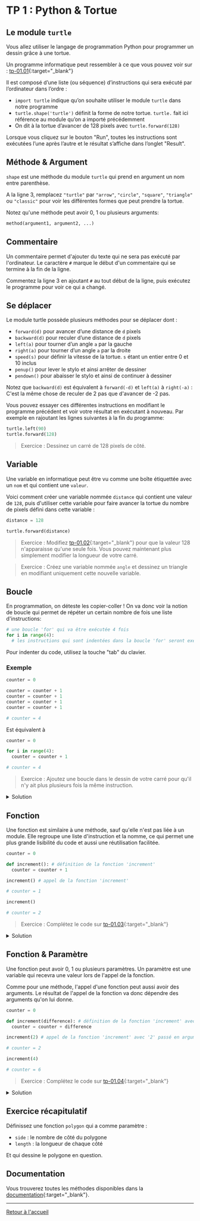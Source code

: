 # TP 1 : Python & Tortue

## Le module `turtle`

Vous allez utiliser le langage de programmation Python pour programmer un dessin grâce à une tortue.

Un programme informatique peut ressembler à ce que vous pouvez voir sur : [tp-01.01](https://trinket.io/python/277a4cc24e){:target="\_blank"}

Il est composé d’une liste (ou séquence) d’instructions qui sera exécuté par l’ordinateur dans l’ordre :

- `import turtle` indique qu’on souhaite utiliser le module `turtle` dans notre programme
- `turtle.shape('turtle')` définit la forme de notre tortue. `turtle.` fait ici référence au module qu’on a importé précédemment
- On dit à la tortue d’avancer de 128 pixels avec `turtle.forward(128)`

Lorsque vous cliquez sur le bouton "Run", toutes les instructions sont exécutées l’une après l’autre et le résultat s’affiche dans l’onglet "Result".

## Méthode & Argument

`shape` est une méthode du module `turtle` qui prend en argument un nom entre parenthèse.

A la ligne 3, remplacez `"turtle"` par `"arrow"`, `"circle"`, `"square"`, `"triangle"` ou `"classic"` pour voir les différentes formes que peut prendre la tortue.

Notez qu'une méthode peut avoir 0, 1 ou plusieurs arguments:

```python
method(argument1, argument2, ...)
```

## Commentaire

Un commentaire permet d'ajouter du texte qui ne sera pas exécuté par l'ordinateur. Le caractère `#` marque le début d'un commentaire qui se termine à la fin de la ligne.

Commentez la ligne 3 en ajoutant `#` au tout début de la ligne, puis exécutez le programme pour voir ce qui a changé.

## Se déplacer

Le module turtle possède plusieurs méthodes pour se déplacer dont :

- `forward(d)` pour avancer d’une distance de `d` pixels
- `backward(d)` pour reculer d’une distance de `d` pixels
- `left(a)` pour tourner d’un angle `a` par la gauche
- `right(a)` pour tourner d’un angle `a` par la droite
- `speed(s)` pour définir la vitesse de la tortue. `s` étant un entier entre 0 et 10 inclus
- `penup()` pour lever le stylo et ainsi arrêter de dessiner
- `pendown()` pour abaisser le stylo et ainsi de continuer à dessiner

Notez que `backward(d)` est équivalent à `forward(-d)` et `left(a)` à `right(-a)` : C'est la même chose de reculer de 2 pas que d'avancer de -2 pas.

Vous pouvez essayer ces différentes instructions en modifiant le programme précédent et voir votre résultat en exécutant à nouveau.
Par exemple en rajoutant les lignes suivantes à la fin du programme:

```python
turtle.left(90)
turtle.forward(128)
```

> Exercice : Dessinez un carré de 128 pixels de côté.

## Variable

Une variable en informatique peut être vu comme une boîte étiquettée avec un `nom` et qui contient une `valeur`.

Voici comment créer une variable nommée `distance` qui contient une valeur de `128`, puis d'utiliser cette variable pour faire avancer la tortue du nombre de pixels défini dans cette variable :

```python
distance = 128

turtle.forward(distance)
```

> Exercice : Modifiez [tp-01.02](https://trinket.io/python/91bea31ba9){:target="\_blank"} pour que la valeur 128 n'apparaisse qu'une seule fois. Vous pouvez maintenant plus simplement modifier la longueur de votre carré.

> Exercice : Créez une variable nommée `angle` et dessinez un triangle en modifiant uniquement cette nouvelle variable.

## Boucle

En programmation, on déteste les copier-coller ! On va donc voir la notion de boucle qui permet de répéter un certain nombre de fois une liste d'instructions:

```python
# une boucle 'for' qui va être exécutée 4 fois
for i in range(4):
  # les instructions qui sont indentées dans la boucle 'for' seront exécutées 4 fois
```

Pour indenter du code, utilisez la touche "tab" du clavier.

### Exemple

```python
counter = 0

counter = counter + 1
counter = counter + 1
counter = counter + 1
counter = counter + 1

# counter = 4
```

Est équivalent à

```python
counter = 0

for i in range(4):
  counter = counter + 1

# counter = 4
```

> Exercice : Ajoutez une boucle dans le dessin de votre carré pour qu'il n'y ait plus plusieurs fois la même instruction.

<details><summary markdown="span">Solution</summary>

```python
import turtle

length = 128
angle = 90

for i in range(4):
  turtle.forward(length)
  turtle.left(angle)
```

</details>

## Fonction

Une fonction est similaire à une méthode, sauf qu'elle n'est pas liée à un module. Elle regroupe une liste d'instruction et la nomme, ce qui permet une plus grande lisibilité du code et aussi une réutilisation facilitée.

```python
counter = 0

def increment(): # définition de la fonction 'increment'
  counter = counter + 1

increment() # appel de la fonction 'increment'

# counter = 1

increment()

# counter = 2
```

> Exercice : Complétez le code sur [tp-01.03](https://trinket.io/python/21196a78b6){:target="\_blank"}

<details><summary markdown="span">Solution</summary>

```python
import turtle

def square():
  length = 128
  angle = 90

  for i in range(4):
    turtle.forward(length)
    turtle.left(angle)


square()
turtle.penup()
turtle.backward(150)
turtle.pendown()
square()
```

</details>

## Fonction & Paramètre

Une fonction peut avoir 0, 1 ou plusieurs paramètres. Un paramètre est une variable qui recevra une valeur lors de l'appel de la fonction.

Comme pour une méthode, l'appel d'une fonction peut aussi avoir des arguments. Le résultat de l'appel de la fonction va donc dépendre des arguments qu'on lui donne.

```python
counter = 0

def increment(difference): # définition de la fonction 'increment' avec un paramètre 'difference'
  counter = counter + difference

increment(2) # appel de la fonction 'increment' avec '2' passé en argument

# counter = 2

increment(4)

# counter = 6
```

> Exercice : Complétez le code sur [tp-01.04](https://trinket.io/python/af20316506){:target="\_blank"}

<details><summary markdown="span">Solution</summary>

```python
import turtle

def square(length):
  angle = 90

  for i in range(4):
    turtle.forward(length)
    turtle.left(angle)


square(100)
turtle.penup()
turtle.backward(150)
turtle.pendown()
square(50)
```

</details>

## Exercice récapitulatif

Définissez une fonction `polygon` qui a comme paramètre :

- `side` : le nombre de côté du polygone
- `length` : la longueur de chaque côté

Et qui dessine le polygone en question.

## Documentation

Vous trouverez toutes les méthodes disponibles dans la [documentation](https://docs.python.org/fr/3/library/turtle.html#methods-of-rawturtle-turtle-and-corresponding-functions){:target="\_blank"}.

---

[Retour à l'accueil](../README.md)
